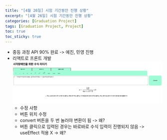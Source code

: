 ```yaml
---
title: "[4월 26일] 시험 기간동안 진행 상황"
excerpt: "[4월 26일] 시험 기간동안 진행 상황"
categories: [Graduation Project]
tags: [Graduation Project, Project]
toc: true
toc_sticky: true
---
```


- 중등 과정 API 90% 완료 -> 예진, 민영 진행
- 리액트로 프론트 개발
    ![ing](../../assets/image/Graduation-Project/ing1.png)
    - 수정 사항
    - 버튼 위치 수정
    - convert 버튼을 두 번 눌러야 변환이 됨 -> 왜?
    - 버튼 클릭으로 입력된 경우는 바로바로 수식 입력이 진행되지 않음 -> useEffect 적용 X -> 왜?